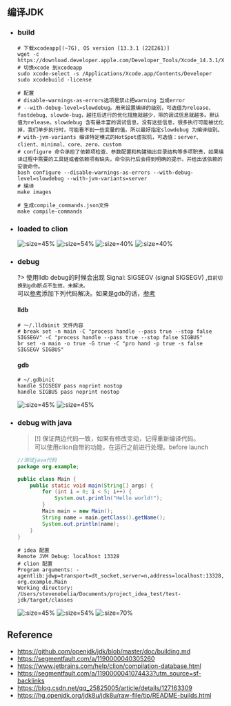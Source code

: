 ## 编译JDK

* ### build

    ```shell
    # 下载xcodeapp[(~7G), OS version [13.3.1 (22E261)]
    wget -c https://download.developer.apple.com/Developer_Tools/Xcode_14.3.1/Xcode_14.3.1.xip
    # 切换xcode 到xcodeapp
    sudo xcode-select -s /Applications/Xcode.app/Contents/Developer
    sudo xcodebuild -license

    # 配置
    # disable-warnings-as-errors选项是禁止把warning 当成error
    # --with-debug-level=slowdebug。用来设置编译的级别，可选值为release、fastdebug、slowde-bug，越往后进行的优化措施就越少，带的调试信息就越多。默认值为release。slowdebug 含有最丰富的调试信息，没有这些信息，很多执行可能被优化掉，我们单步执行时，可能看不到一些变量的值。所以最好指定slowdebug 为编译级别。
    # with-jvm-variants 编译特定模式的HotSpot虚拟机，可选值：server、client、minimal、core、zero、custom
    # configure 命令承担了依赖项检查、参数配置和构建输出目录结构等多项职责，如果编译过程中需要的工具链或者依赖项有缺失，命令执行后会得到明确的提示，并给出该依赖的安装命令。
    bash configure --disable-warnings-as-errors --with-debug-level=slowdebug --with-jvm-variants=server
    # 编译
    make images

    # 生成compile_commands.json文件
    make compile-commands
    ```

* ### loaded to clion

    ![](/.images/doc/advance/jdk/jdk-build-01.png ':size=45%')
    ![](/.images/doc/advance/jdk/jdk-build-04.png ':size=54%')
    ![](/.images/doc/advance/jdk/jdk-build-02.png ':size=40%')
    ![](/.images/doc/advance/jdk/jdk-build-03.png ':size=40%')

* ### debug

    ?> 使用lldb debug的时候会出现 Signal: SIGSEGV (signal SIGSEGV) ,`目前切换到gdb断点不生效，未解决。`
    <br> 可以[参考](https://lrting.top/backend/11766/)添加下列代码解决。如果是gdb的话，[参考](https://jiawanggjia.github.io/post/openjdk-bian-yi-zhi-nan/)

    <!-- tabs:start -->
    #### **lldb**
    ```shell
    # ～/.lldbinit 文件内容
    # break set -n main -C "process handle --pass true --stop false SIGSEGV" -C "process handle --pass true --stop false SIGBUS"
    br set -n main -o true -G true -C "pro hand -p true -s false SIGSEGV SIGBUS"
    ```
    #### **gdb**
    ```shell
    # ~/.gdbinit
    handle SIGSEGV pass noprint nostop
    handle SIGBUS pass noprint nostop
    ```
    <!-- tabs:end -->
    ![](/.images/doc/advance/jdk/jdk-build-05.png ':size=45%')
    ![](/.images/doc/advance/jdk/jdk-build-06.png ':size=45%')


* ### debug with java

    > [!] 保证两边代码一致，如果有修改变动，记得重新编译代码。
    <br>可以使用clion自带的功能，在运行之前进行处理。before launch

    ```java
    //测试java代码
    package org.example;

    public class Main {
        public static void main(String[] args) {
            for (int i = 0; i < 5; i++) {
                System.out.println("Hello world!");
            }
            Main main = new Main();
            String name = main.getClass().getName();
            System.out.println(name);
        }
    }
    ```

    ```shell
    # idea 配置
    Remote JVM Debug: localhost 13328
    # clion 配置
    Program arguments: -agentlib:jdwp=transport=dt_socket,server=n,address=localhost:13328,suspend=y org.example.Main
    Working directory: /Users/stevenobelia/Documents/project_idea_test/test-jdk/target/classes
    ```
    ![](/.images/doc/advance/jdk/jdk-build-08.png ':size=45%')
    ![](/.images/doc/advance/jdk/jdk-build-09.png ':size=54%')
    ![](/.images/doc/advance/jdk/jdk-build-07.png ':size=70%')


## Reference
* https://github.com/openjdk/jdk/blob/master/doc/building.md
* https://segmentfault.com/a/1190000040305260
* https://www.jetbrains.com/help/clion/compilation-database.html
* https://segmentfault.com/a/1190000041074433?utm_source=sf-backlinks
* https://blog.csdn.net/qq_25825005/article/details/127163309
* https://hg.openjdk.org/jdk8u/jdk8u/raw-file/tip/README-builds.html